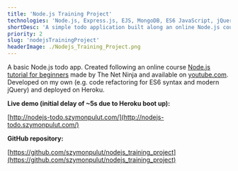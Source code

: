 ```yaml
---
title: 'Node.js Training Project'
technologies: 'Node.js, Express.js, EJS, MongoDB, ES6 JavaScript, jQuery'
shortDesc: 'A simple todo application built along an online Node.js course for beginners.'
priority: 2
slug: 'nodejsTrainingProject'
headerImage: ./Nodejs_Training_Project.png
---
```


A basic Node.js todo app. Created following an online course [Node.js tutorial for beginners](https://www.youtube.com/playlist?list=PL4cUxeGkcC9gcy9lrvMJ75z9maRw4byYp) made by The Net Ninja and available on [youtube.com](https://www.youtube.com/). Developed on my own (e.g. code refactoring for ES6 syntax and modern jQuery) and deployed on Heroku.

**Live demo (initial delay of ~5s due to Heroku boot up):**

[http://nodejs-todo.szymonpulut.com/](http://nodejs-todo.szymonpulut.com/)

**GitHub repository:**

[https://github.com/szymonpulut/nodejs_training_project](https://github.com/szymonpulut/nodejs_training_project)
